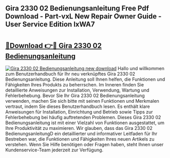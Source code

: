 ## Gira 2330 02 Bedienungsanleitung Free Pdf Download - Part-vxL New Repair Owner Guide - User Service Edition lxWA7

# <h2><a href="http://df1kzsq.blite.top/?on=Gira+2330+02+Bedienungsanleitung">🔗Download 👉🔴 Gira 2330 02 Bedienungsanleitung</a></h2>

[![Gira 2330 02 Bedienungsanleitung new download](https://i.imgur.com/lujVjoI.png)](http://df1kzsq.blite.top/?on=Gira+2330+02+Bedienungsanleitung)
Hallo und willkommen zum Benutzerhandbuch für Ihr neu verknüpftes Gira 2330 02 Bedienungsanleitung. Diese Anleitung soll Ihnen helfen, die Funktionen und Fähigkeiten Ihres Produkts zu beherrschen. Im Inneren finden Sie detaillierte Anweisungen zur Installation, Verwendung, Wartung und Fehlerbehebung. Bevor Sie Ihr Gira 2330 02 Bedienungsanleitung verwenden, machen Sie sich bitte mit seinen Funktionen und Merkmalen vertraut, indem Sie dieses Benutzerhandbuch lesen. Es enthält klare Anweisungen für Installation, Einrichtung und Betrieb sowie Tipps zur Fehlerbehebung bei häufig auftretenden Problemen. Dieses Gira 2330 02 Bedienungsanleitung ist mit einer Vielzahl von Funktionen ausgestattet, um Ihre Produktivität zu maximieren. Wir glauben, dass das Gira 2330 02 BedienungsanleitungD ein detaillierter und informativer Leitfaden für Ihr Bestreben war, die Funktionen und Fähigkeiten Ihres neuen Artikels zu verstehen. Wenn Sie Hilfe benötigen oder Fragen haben, steht Ihnen unser Kundenservice-Team jederzeit zur Verfügung.
